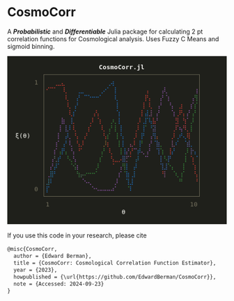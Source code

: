 # CosmoCorr  

A ***Probabilistic*** and ***Differentiable*** Julia package for calculating 2 pt correlation functions for Cosmological analysis. Uses Fuzzy C Means and sigmoid binning.

![image](assets/final_CC.png)

If you use this code in your research, please cite

```
@misc{CosmoCorr,
  author = {Edward Berman},
  title = {CosmoCorr: Cosmological Correlation Function Estimator},
  year = {2023},
  howpublished = {\url{https://github.com/EdwardBerman/CosmoCorr}},
  note = {Accessed: 2024-09-23}
}
```

